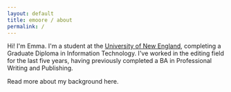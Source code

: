 ```yaml
---
layout: default
title: emoore / about
permalink: /
---
```


Hi! I'm Emma. I'm a student at the [University of New England](https://www.une.edu.au/), completing a Graduate Diploma in Information Technology. I've worked in the editing field for the last five years, having previously completed a BA in Professional Writing and Publishing.

Read more about my background here.

